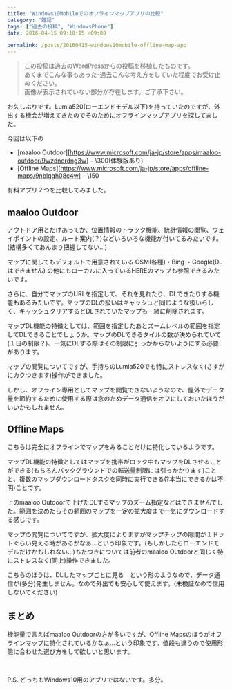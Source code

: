 ```yaml
---
title: "Windows10Mobileでのオフラインマップアプリの比較"
category: "雑記"
tags: ["過去の投稿", "WindowsPhone"]
date: 2016-04-15 09:18:15 +09:00

permalink: /posts/20160415-windows10mobile-offline-map-app
---
```


> この投稿は過去のWordPressからの投稿を移植したものです。  
> あくまでこんな事もあった･過去こんな考え方をしていた程度でお受け止めください。  
> 画像が表示されていない部分が存在します。ご了承下さい。

お久しぶりです。Lumia520(ローエンドモデル以下)を持っていたのですが、外出する機会が増えてきたのでそのためにオフラインマップアプリを探してました。

今回は以下の

  * [maaloo Outdoor][https://www.microsoft.com/ja-jp/store/apps/maaloo-outdoor/9wzdncrdng3w] &#8211; \300(体験版あり)
  * [Offline Maps][https://www.microsoft.com/ja-jp/store/apps/offline-maps/9nblggh08c4w] &#8211; \150

有料アプリ２つを比較してみました。  

## maaloo Outdoor

アウトドア用とだけあってか、位置情報のトラック機能、統計情報の閲覧、ウェイポイントの設定、ルート案内(？)などいろいろな機能が付いてるみたいです。(結構多くてあんまり把握してない…)

マップに関してもデフォルトで用意されている OSM(各種)・Bing ・Google(DLはできません) の他にもローカルに入っているHEREのマップも参照できるみたいです。

さらに、自分でマップのURLを指定して、それを見れたり、DLできたりする機能もあるみたいです。マップのDLの扱いはキャッシュと同じような扱いらしく、キャッシュクリアするとDLされていたマップも一緒に削除されます。

マップDL機能の特徴としては、範囲を指定したあとズームレベルの範囲を指定してDLできることでしょうか。マップのDLできるタイルの数が決められていて(１日の制限？)、一気にDLする際はその制限に引っかからないようにする必要があります。

マップの閲覧についてですが、手持ちのLumia520でも特にストレスなく(さすがにカクつきます)操作ができました。

しかし、オフライン専用としてマップを閲覧できないようなので、屋外でデータ量を節約するために使用する際は念のためデータ通信をオフにしておいたほうがいいかもしれません。

## Offline Maps

こちらは完全にオフラインでマップをみることだけに特化しているようです。

マップDL機能の特徴としてはマップを携帯がロック中もマップをDLさせることができる(もちろんバックグラウンドでの転送量制限には引っかかります)ことと、複数のマップダウンロードタスクを同時に実行できる(?本当にできるかは不明)ことです。

上のmaaloo Outdoorで上げたDLするマップのズーム指定などはできませんでした。範囲を決めたらその範囲のマップを一定の拡大度まで一気にダウンロードする感じです。

マップの閲覧についてですが、拡大度によりますがマップチップの隙間が１ドットぐらい見える時があるかなぁ…という印象です。(もしかしたらローエンドモデルだけかもしれない…)もたつきについては前者のmaaloo Outdoorと同じく特にストレスなく(同上)操作できました。

こちらのほうは、DLしたマップごとに見る　という形のようなので、データ通信が(多分)発生しません。なので外出でも安心して使えます。(未検証なので信用しないでください)

## まとめ

機能量で言えばmaaloo Outdoorの方が多いですが、Offline Mapsのほうがオフラインマップに特化されているかなぁ…という印象です。値段も違うので使用形態に合わせた選び方をして欲しいと思います。

&nbsp;

P.S. どっちもWindows10用のアプリではないです。多分。
